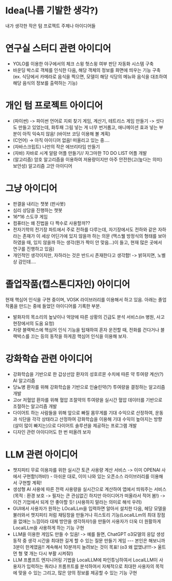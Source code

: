 # Idea(나름 기발한 생각?)
내가 생각한 작은 텀 프로젝트 주제나 아이디어들
# 연구실 스터디 관련 아이디어
- YOLO를 이용한 야구에서의 체크 스윙 헛스윙 여부 판단 자동화 시스템 구축
- 바운딩 박스로 객체를 인식한 다음, 해당 객체의 정보를 화면에 띄우는 기능 구축
(ex. 식당에서 카메라로 음식을 찍으면, 모델이 해당 식당의 메뉴와 음식을 대조하여 해당 음식의 정보를 출력하는 기능)
# 개인 텀 프로젝트 아이디어
- (파이썬)
  -> 파이썬 언어로 지뢰 찾기 게임, 계산기, 테트리스 게임 만들기
  -> 섯다도 만들고 있었는데, 화투패 그림 넣는 게 너무 번거롭고, 애니메이션 효과 넣는 부분이 아직 익숙지 않음! (바이브 코딩 이용해 볼 계획)
- (C언어)
  -> 아직 아이디어 없음! 떠올리고 있는 중....
- (자바스크립트)
  나만의 작은 에브리타임 만들기
- (자바)
  자바로 시계 알람 어플 만들기//
  자그마한 TO DO LIST 어플 개발
- (알고리즘)
  암호 알고리즘을 이용하여 저용량이지만 아주 안전한(고(높다는 의미) 보안성) 알고리즘 고안 아이디어
# 그냥 아이디어
- 판결을 내리는 챗봇 (판사봇)
- 심리 상담을 진행하는 챗봇
- 16*16 스도쿠 게임
- 컴퓨터는 왜 진법을 다 짝수로 사용할까??
- 전자기학의 전기장 파트에서 주로 전하를 다루는데, 자기장에서도 전하와 같은 자하라는 존재가 이 세상 어딘가에 있지 않을까 하는 의문 (맥스웰 방정식의 형태를 보아하였을 때, 있지 않을까 하는 생각(뭔가 짝이 안 맞음...)이 들고, 현재 많은 곳에서 연구를 진행하고 있음)
- 개인적인 생각이지만, 자하라는 것은 반드시 존재한다고 생각함! -> 밝혀지면, 노벨상 감인데.... 
# 졸업작품(캡스톤디자인) 아이디어
현재 핵심어 인식을 구현 중이며, VOSK 라이브러리를 이용해서 하고 있음. 아래는 졸업작품을 만드는 중에 들었던 아이디어를 기록한 부분.
- 발화자의 목소리의 높낮이나 억양에 따른 상황의 긴급도 분석 서비스(in 병원, 사고 현장에서의 도움 요청)
- 차량 블랙박스에 핵심어 인식 기능을 탑재하여 혼자 운전할 때, 전화를 건다거나 블랙박스를 끄는 등의 동작을 하게끔 핵심어 인식을 이용해 보자.
# 강화학습 관련 아이디어
- 강화학습을 기반으로 한 갑상선암 환자의 성호르몬 수치에 따른 약 투여량 계산(?) AI 알고리즘
- 당뇨병 환자를 위해 강화학습을 기반으로 인슐린약(?) 투여량을 결정하는 알고리즘 개발
- 고or 저혈압 환자를 위해 혈압 조절약의 투여량을 실시간 혈압 데이터를 기반으로 조절하는 알고리즘 개발
- 다이어트 하는 사람들을 위해 앞으로 빠질 몸무게를 기대 수익으로 산정하여, 운동과 식단을 각각 상태라고 산정하여 강화학습을 이용해 기대 수익이 높아지는 방향(살이 많이 빠지는)으로
  다이어트 솔루션을 제공하는 프로그램 개발
- 디자인 관련 아이디어도 한 번 떠올려 보자
# LLM 관련 아이디어
- 챗지피티 무료 이용자를 위한 실시간 토큰 사용량 계산 서비스 -> 이미 OPENAI 사에서 구현함!(까비!) - 아쉬운 대로, 이미 나와 있는 오픈소스 라이브러리를 이용해서 구현할 계획!
- 생성형 AI 사용에 따른 전력 사용량을 실시간으로 계산하여 앱에서 띄워주는 서비스 (목적 : 환경 보호 -> 필자는 큰 관심없긴 하지만 아이디어가 떠올라서 적어 봄!)
-> 이건 기업에서 되게 안 좋아할 듯! (사용하지 말라는 의미로 해석 우려)
- GUI에서 사용자가 원하는 LOcalLLm을 입력하면 알아서 설치한 다음, 헤당 모델을 불러와서 챗지피티 처럼 채팅창을 만들거나 히스토리 기능(LocalLLm의 최대 장점을 없애는 느낌이라 대체 방안을 생각하자!)을 만들어 사용자가 더욱 더 원활하게 LocalLLm을 사용하게 하는 기능 구현
- LLM을 이용한 게임도 만들 수 있음! -> 예를 들면, ChatGPT o3모델의 응답 생성 동작 중 생각 시간을 최대한 길게 할 수 있는 질문 만들기 게임 --- 본인은 해보니까 3분이 한계였음!! 계속해서 10분까지 늘려보는 것이 목표! (o3 왜 없앴냐!!!!-> 울트먼 형 몇 개는 다시 부활 시켜줘!)
- LLM 프롬프트 엔지니어링 기법을 LocalLLM에 파인튜닝하여서 LocalLLM이 사용자가 입력하는 쿼리나 프롬프트를 분석하여서 자체적으로 최대한 사용자의 목적에 맞을 수 있는 그리고, 많은 양의 정보를 제공할 수 있는 기능 구현
